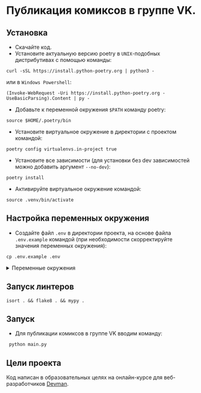 # Публикация комиксов в группе VK.

## Установка

- Скачайте код.
- Установите актуальную версию poetry в `UNIX`-подобных дистрибутивах с помощью команды:
```
curl -sSL https://install.python-poetry.org | python3 -
```
или в `Windows Powershell`:
```
(Invoke-WebRequest -Uri https://install.python-poetry.org -UseBasicParsing).Content | py -
```
- Добавьте к переменной окружения `$PATH` команду poetry:
```
source $HOME/.poetry/bin
```
- Установите виртуальное окружение в директории с проектом командой:
```
poetry config virtualenvs.in-project true
```
- Установите все зависимости (для установки без dev зависимостей можно добавить аргумент `--no-dev`):
```
poetry install
```
- Активируйте виртуальное окружение командой: 
```
source .venv/bin/activate
```

## Настройка переменных окружения

- Cоздайте файл `.env` в директории проекта, на основе файла `.env.example` командой 
(при необходимости скорректируйте значения переменных окружения):
```
cp .env.example .env
```
<details>
  <summary>Переменные окружения</summary>
  <pre>
    COMICS_PATH=comics
    API_VK_URL=https://api.vk.com/method/
    CLIENT_ID=
    ACCESS_TOKEN=
    GROUP_ID=
    XKCD_URL=https://xkcd.com/353/info.0.json
    RETRY_COUNT=5
    TIMEOUT=10
    STATUS_FORCE_LIST=429,500,502,503,504
    ALLOWED_METHODS=HEAD,GET,OPTIONS
    LOGGING_LEVEL=ERROR
  </pre>
</details>


## Запуск линтеров

```
isort . && flake8 . && mypy .
```
## Запуск 
- Для публикации комиксов в группе VK вводим команду:
```
 python main.py
```

## Цели проекта
Код написан в образовательных целях на онлайн-курсе для веб-разработчиков [Devman](https://dvmn.org).

